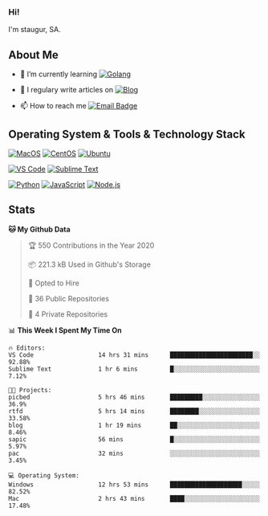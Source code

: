### Hi!

I'm staugur, SA.

## About Me

- 🌱 I’m currently learning [![Golang](https://img.shields.io/badge/-Go-7fd5ea?logo=go)](https:/golang.org/)

- 📝 I regulary write articles on [![Blog](https://img.shields.io/badge/-Blog-629ccd?style=for-the-badge&logo=python&logoColor=ffffff)](https://blog.saintic.com)

- 📫 How to reach me [![Email Badge](https://img.shields.io/badge/-email-c14438?style=for-the-badge&logo=Gmail&logoColor=ffffff)](mailto:me@tcw.im)

## Operating System & Tools & Technology Stack

[![MacOS](https://img.shields.io/badge/macOS-Catalina-292e33?style=flat-square&logo=apple&logoColor=ffffff)](https://www.apple.com/macos/catalina/)
[![CentOS](https://img.shields.io/badge/CentOS-7.0-292e33?style=flat-square&logo=CentOS&logoColor=)](https://www.centos.org/)
[![Ubuntu](https://img.shields.io/badge/Ubuntu-18-292e33?style=flat-square&logo=Ubuntu&logoColor=e95420)](https://www.ubuntu.com/)

[![VS Code](https://img.shields.io/badge/IDE-VSCode-292e33?style=flat-square&logo=Visual-studio-code)](https://code.visualstudio.com/)
[![Sublime Text](https://img.shields.io/badge/IDE-SublimeText-black?style=flat-square&logo=Sublime+Text)](https://www.sublimetext.com/)


[![Python](https://img.shields.io/badge/-Python-3776AB?style=flat-square&logo=python&logoColor=ffffff)](https://www.python.org/)
[![JavaScript](https://img.shields.io/badge/-JavaScript-%23F7DF1C?style=flat-square&logo=javascript&logoColor=000000&labelColor=%23F7DF1C&color=%23FFCE5A)](https://www.javascript.com/)
[![Node.js](https://img.shields.io/badge/-Node.js-00ADD8?style=flat-square&logo=node.js&logoColor=ffffff)](https://nodejs.org/)

## Stats

<!--START_SECTION:waka-->
**🐱 My Github Data** 

> 🏆 550 Contributions in the Year 2020
 > 
> 📦 221.3 kB Used in Github's Storage 
 > 
> 💼 Opted to Hire
 > 
> 📜 36 Public Repositories 
 > 
> 🔑 4 Private Repositories  
 > 
📊 **This Week I Spent My Time On** 

```text
🔥 Editors: 
VS Code                  14 hrs 31 mins      ███████████████████████░░   92.88% 
Sublime Text             1 hr 6 mins         █░░░░░░░░░░░░░░░░░░░░░░░░   7.12%

🐱‍💻 Projects: 
picbed                   5 hrs 46 mins       █████████░░░░░░░░░░░░░░░░   36.9% 
rtfd                     5 hrs 14 mins       ████████░░░░░░░░░░░░░░░░░   33.58% 
blog                     1 hr 19 mins        ██░░░░░░░░░░░░░░░░░░░░░░░   8.46% 
sapic                    56 mins             █░░░░░░░░░░░░░░░░░░░░░░░░   5.97% 
pac                      32 mins             ░░░░░░░░░░░░░░░░░░░░░░░░░   3.45%

💻 Operating System: 
Windows                  12 hrs 53 mins      ████████████████████░░░░░   82.52% 
Mac                      2 hrs 43 mins       ████░░░░░░░░░░░░░░░░░░░░░   17.48%

```


<!--END_SECTION:waka-->
